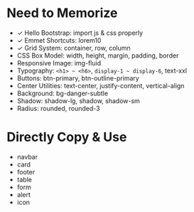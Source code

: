 # Need to Memorize

- ✓ Hello Bootstrap: import js & css properly
- ✓ Emmet Shortcuts: lorem10
- ✓ Grid System: container, row, column
- CSS Box Model: width, height, margin, padding, border
- Responsive Image: img-fluid
- Typography: `<h1> ~ <h6>`, `display-1 ~ display-6`, text-xxl
- Buttons: btn-primary, btn-outline-primary
- Center Utilities: text-center, justify-content, vertical-align
- Background: bg-danger-subtle
- Shadow: shadow-lg, shadow, shadow-sm
- Radius: rounded, rounded-3

# Directly Copy & Use

- navbar
- card
- footer
- table
- form
- alert
- icon
